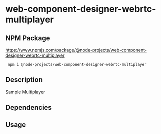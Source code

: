 # web-component-designer-webrtc-multiplayer

## NPM Package

https://www.npmjs.com/package/@node-projects/web-component-designer-webrtc-multiplayer

     npm i @node-projects/web-component-designer-webrtc-multiplayer

## Description

Sample Multiplayer 

## Dependencies

## Usage
